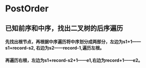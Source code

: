 # PostOrder
## 已知前序和中序，找出二叉树的后序遍历
#### 先找出根节点，再根据中序遍历将中序划分成两部分，左边为s1+1——s1+record-s2, 右边为s2——record-1,遍历左根。
#### 再遍历右根，左边为s1+record-s2+1——e1,右边为record+1——e2。
